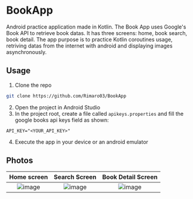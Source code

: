 # BookApp
Android practice application made in Kotlin. The Book App uses Google's Book API to retrieve book datas. It has three screens: home, book search, book detail. The app purpose is to practice Kotlin coroutines usage, retriving datas from the internet with android and displaying images asynchronously.
## Usage
1. Clone the repo
```bash
git clone https://github.com/Rimaro03/BookApp
```
2. Open the project in Android Studio
3. In the project root, create a file called `apikeys.properties` and fill the google books api keys field as shown:
``` properties
API_KEY="<YOUR_API_KEY>"
```
4. Execute the app in your device or an android emulator
## Photos


Home screen                |  Search Screen            |  Book Detail Screen
:-------------------------:|:-------------------------:|:-------------------------:
![image](https://github.com/user-attachments/assets/c959c9be-3fca-406f-bc3d-568675d37acb)  |   ![image](https://github.com/user-attachments/assets/0fcedae3-0e0b-4ba4-8196-298f06c29399) | ![image](https://github.com/user-attachments/assets/1aa4db13-a30d-43a5-a51f-448f7c04af5e)
